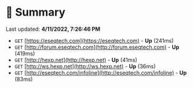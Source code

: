 # 📖 Summary
Last updated: **4/11/2022, 7:26:46 PM**

- `GET` [https://eseqtech.com](https://eseqtech.com) - **Up** (241ms)
- `GET` [http://forum.eseqtech.com](http://forum.eseqtech.com) - **Up** (419ms)
- `GET` [http://hexp.net](http://hexp.net) - **Up** (41ms)
- `GET` [http://ws.hexp.net](http://ws.hexp.net) - **Up** (36ms)
- `GET` [http://eseqtech.com/infoline](http://eseqtech.com/infoline) - **Up** (83ms)
